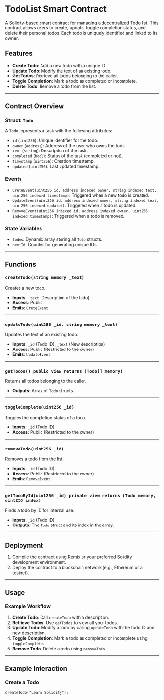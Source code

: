 # TodoList Smart Contract

A Solidity-based smart contract for managing a decentralized Todo list. This contract allows users to create, update, toggle completion status, and delete their personal todos. Each todo is uniquely identified and linked to its owner.

## Features

- **Create Todo**: Add a new todo with a unique ID.
- **Update Todo**: Modify the text of an existing todo.
- **Get Todos**: Retrieve all todos belonging to the caller.
- **Toggle Completion**: Mark a todo as completed or incomplete.
- **Delete Todo**: Remove a todo from the list.

---

## Contract Overview

### Struct: `Todo`

A `Todo` represents a task with the following attributes:

- `id` (`uint256`): Unique identifier for the todo.
- `owner` (`address`): Address of the user who owns the todo.
- `text` (`string`): Description of the task.
- `completed` (`bool`): Status of the task (completed or not).
- `timestamp` (`uint256`): Creation timestamp.
- `updated` (`uint256`): Last updated timestamp.

### Events

- `CreteEvent(uint256 id, address indexed owner, string indexed text, uint256 indexed timestamp)`: Triggered when a new todo is created.
- `UpdateEvent(uint256 id, address indexed owner, string indexed text, uint256 indexed updated)`: Triggered when a todo is updated.
- `RemoveEvent(uint256 indexed id, address indexed owner, uint256 indexed timestamp)`: Triggered when a todo is removed.

### State Variables

- `todos`: Dynamic array storing all `Todo` structs.
- `nextId`: Counter for generating unique IDs.

---

## Functions

### `createTodo(string memory _text)`

Creates a new todo.

- **Inputs**: `_text` (Description of the todo)
- **Access**: Public
- **Emits**: `CreteEvent`

---

### `updateTodo(uint256 _id, string memory _text)`

Updates the text of an existing todo.

- **Inputs**: `_id` (Todo ID), `_text` (New description)
- **Access**: Public (Restricted to the owner)
- **Emits**: `UpdateEvent`

---

### `getTodos() public view returns (Todo[] memory)`

Returns all todos belonging to the caller.

- **Outputs**: Array of `Todo` structs.

---

### `toggleComplete(uint256 _id)`

Toggles the completion status of a todo.

- **Inputs**: `_id` (Todo ID)
- **Access**: Public (Restricted to the owner)

---

### `removeTodo(uint256 _id)`

Removes a todo from the list.

- **Inputs**: `_id` (Todo ID)
- **Access**: Public (Restricted to the owner)
- **Emits**: `RemoveEvent`

---

### `getTodoById(uint256 _id) private view returns (Todo memory, uint256 index)`

Finds a todo by ID for internal use.

- **Inputs**: `_id` (Todo ID)
- **Outputs**: The `Todo` struct and its index in the array.

---

## Deployment

1. Compile the contract using [Remix](https://remix.ethereum.org/) or your preferred Solidity development environment.
2. Deploy the contract to a blockchain network (e.g., Ethereum or a testnet).

---

## Usage

### Example Workflow

1. **Create Todo**: Call `createTodo` with a description.
2. **Retrieve Todos**: Use `getTodos` to view all your todos.
3. **Update Todo**: Modify a todo by calling `updateTodo` with the todo ID and new description.
4. **Toggle Completion**: Mark a todo as completed or incomplete using `toggleComplete`.
5. **Remove Todo**: Delete a todo using `removeTodo`.

---

## Example Interaction

### Create a Todo

```solidity
createTodo("Learn Solidity");
